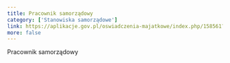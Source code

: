```yaml
---
title: Pracownik samorządowy
category: ['Stanowiska samorządowe']
link: https://aplikacje.gov.pl/oswiadczenia-majatkowe/index.php/158561?lang=pl&encode=
more: false
---
```

Pracownik samorządowy
